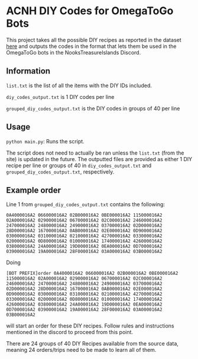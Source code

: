 # ACNH DIY Codes for OmegaToGo Bots
This project takes all the possible DIY recipes as reported in the dataset [here](https://mpql.net/tools/acnh/codes/item-list/) and outputs the codes in the format that lets them be used in the OmegaToGo bots in the NooksTreasureIslands Discord.

## Information
`list.txt` is the list of all the items with the DIY IDs included.

`diy_codes_output.txt` is 1 DIY codes per line

`grouped_diy_codes_output.txt` is the DIY codes in groups of 40 per line


## Usage
`python main.py`: Runs the script.

The script does not need to actually be ran unless the `list.txt` (from the site) is updated in the future. The outputted files are provided as either 1 DIY recipe per line or groups of 40 in `diy_codes_output.txt` and `grouped_diy_codes_output.txt`, respectively.

## Example order
Line 1 from `grouped_diy_codes_output.txt` contains the following:
```
0A4000016A2 066000016A2 02B000016A2 0BE000016A2 115000016A2 02A000016A2 029000016A2 067000016A2 02C000016A2 246000016A2 247000016A2 248000016A2 249000016A2 037000016A2 02D000016A2 28D000016A2 167000016A2 0AB000016A2 02E000016A2 0D9000016A2 030000016A2 031000016A2 021000016A2 427000016A2 033000016A2 020000016A2 0D8000016A2 010000016A2 174000016A2 426000016A2 038000016A2 24A000016A2 19D000016A2 0EA000016A2 0D7000016A2 039000016A2 19A000016A2 28F000016A2 03A000016A2 03B000016A2
```

Doing 
```
[BOT PREFIX]order 0A4000016A2 066000016A2 02B000016A2 0BE000016A2 115000016A2 02A000016A2 029000016A2 067000016A2 02C000016A2 246000016A2 247000016A2 248000016A2 249000016A2 037000016A2 02D000016A2 28D000016A2 167000016A2 0AB000016A2 02E000016A2 0D9000016A2 030000016A2 031000016A2 021000016A2 427000016A2 033000016A2 020000016A2 0D8000016A2 010000016A2 174000016A2 426000016A2 038000016A2 24A000016A2 19D000016A2 0EA000016A2 0D7000016A2 039000016A2 19A000016A2 28F000016A2 03A000016A2 03B000016A2
```
will start an order for these DIY recipes. Follow rules and instructions mentioned in the discord to proceed from this point.

There are 24 groups of 40 DIY Recipes available from the source data, meaning 24 orders/trips need to be made to learn all of them.